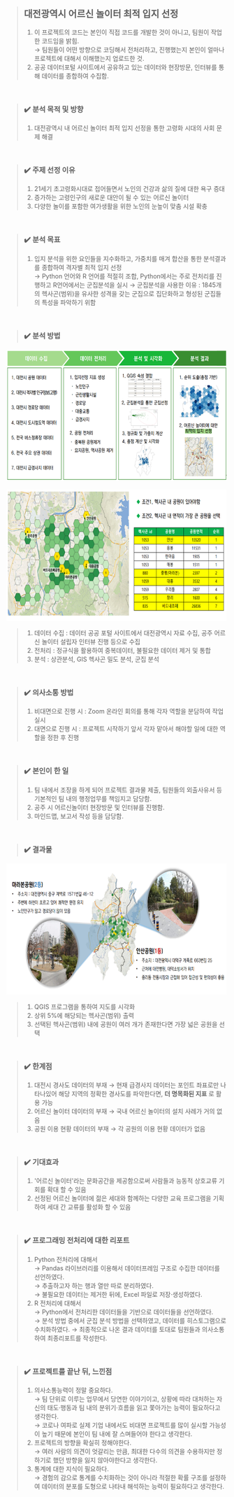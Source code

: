 > ## 대전광역시 어르신 놀이터 최적 입지 선정
> 1. 이 프로젝트의 코드는 본인이 직접 코드를 개발한 것이 아니고, 팀원이 작업한 코드임을 밝힘.  
>    → 팀원들이 어떤 방향으로 코딩해서 전처리하고, 진행했는지 본인이 얼마나 프로젝트에 대해서 이해했는지 업로드한 것.  
> 2. 공공 데이터포털 사이트에서 공유하고 있는 데이터와 현장방문, 인터뷰를 통해 데이터를 종합하여 수집함.  
<br/>

> ### :heavy_check_mark: 분석 목적 및 방향
> 1. 대전광역시 내 어르신 놀이터 최적 입지 선정을 통한 고령화 시대의 사회 문제 해결  
<br/>

> ### :heavy_check_mark: 주제 선정 이유  
> 1. 21세기 초고령화시대로 접어들면서 노인의 건강과 삶의 질에 대한 욕구 증대  
> 2. 증가하는 고령인구의 새로운 대안이 될 수 있는 어르신 놀이터  
> 3. 다양한 놀이를 포함한 여가생활을 위한 노인의 눈높이 맞춤 시설 확충  
<br/>

> ### :heavy_check_mark: 분석 목표  
> 1. 입지 분석을 위한 요인들을 지수화하고, 가중치를 매겨 합산을 통한 분석결과를 종합하여 격자별 최적 입지 선정  
> → Python 언어와 R 언어를 적절히 조합, Python에서는 주로 전처리를 진행하고 R언어에서는 군집분석을 실시
> → 군집분석을 사용한 이유 : 1845개의 헥사곤(범위)을 유사한 성격을 갖는 군집으로 집단화하고 형성된 군집들의 특성을 파악하기 위함
<br/>

> ### :heavy_check_mark: 분석 방법
<img src="./img/Dae_dataprocess.PNG" width="650" height="300"><br/>  
<img src="./img/Dae_area.PNG" width="650" height="300"><br/>  
> 1. 데이터 수집 : 데이터 공공 포털 사이트에서 대전광역시 자료 수집, 공주 어르신 놀이터 설립자 인터뷰 진행 등으로 수집
> 2. 전처리 : 정규식을 활용하여 중복데이터, 불필요한 데이터 제거 및 통합
> 3. 분석 : 상관분석, GIS 헥사곤 밀도 분석, 군집 분석 
<br/>

> ### :heavy_check_mark: 의사소통 방법  
> 1. 비대면으로 진행 시 : Zoom 온라인 회의를 통해 각자 역할을 분담하여 작업 실시  
> 2. 대면으로 진행 시 : 프로젝트 시작하기 앞서 각자 맡아서 해야할 일에 대한 역할을 정한 후 진행
<br/>

> ### :heavy_check_mark: 본인이 한 일
> 1. 팀 내에서 조장을 하게 되어 프로젝트 결과물 제출, 팀원들의 외출사유서 등 기본적인 팀 내의 행정업무를 책임지고 담당함.
> 2. 공주 시 어르신놀이터 현장방문 및 인터뷰를 진행함.
> 3. 마인드맵, 보고서 작성 등을 담당함.
<br/>

> ### :heavy_check_mark: 결과물  
<img src="./img/Dae_rank.PNG" width="650" height="300"><br/>  
> 1. QGIS 프로그램을 통하여 지도를 시각화
> 2. 상위 5%에 해당되는 헥사곤(범위) 출력
> 3. 선택된 헥사곤(범위) 내에 공원이 여러 개가 존재한다면 가장 넓은 공원을 선택
<br/>

> ### :heavy_check_mark: 한계점  
> 1. 대전시 경사도 데이터의 부재
>    → 현재 급경사지 데이터는 포인트 좌표로만 나타나있어 해당 지역의 정확한 경사도를 파악한다면, __더 명목화된 지표__ 로 활용 가능
> 2. 어르신 놀이터 데이터의 부재
>    → 국내 어르신 놀이터의 설치 사례가 거의 없음
> 3. 공원 이용 현황 데이터의 부재
>    → 각 공원의 이용 현황 데이터가 없음  
<br/>

> ### :heavy_check_mark: 기대효과  
> 1. '어르신 놀이터'라는 문화공간을 제공함으로써 사람들과 능동적 상호교류 기회를 확대 할 수 있음  
> 2. 선정된 어르신 놀이터에 젊은 세대와 함께하는 다양한 교육 프로그램을 기획하여 세대 간 교류를 활성화 할 수 있음  
<br/>

> ### :heavy_check_mark: 프로그래밍 전처리에 대한 리포트
> 1. Python 전처리에 대해서  
     → Pandas 라이브러리를 이용해서 데이터프레임 구조로 수집한 데이터를 선언하였다.  
     → 추출하고자 하는 행과 열만 따로 분리하였다.  
     → 불필요한 데이터는 제거한 뒤에, Excel 파일로 저장·생성하였다.  
> 2. R 전처리에 대해서  
     → Python에서 전처리한 데이터들을 기반으로 데이터들을 선언하였다.  
     → 분석 방법 중에서 군집 분석 방법을 선택하였고, 데이터를 히스토그램으로 수치화하였다.
     → 최종적으로 나온 결과 데이터를 토대로 팀원들과 의사소통하여 최종리포트를 작성한다.  
<br/>

> ### :heavy_check_mark: 프로젝트를 끝난 뒤, 느낀점
> 1. 의사소통능력이 정말 중요하다.  
     → 팀 단위로 이루는 업무에서 당연한 이야기이고, 상황에 따라 대처하는 자신의 태도·행동과 팀 내의 분위기·흐름을 읽고 쫓아가는 능력이 필요하다고 생각한다.  
     → 코로나 여파로 실제 기업 내에서도 비대면 프로젝트를 많이 실시할 가능성이 높기 때문에 본인이 팀 내에 잘 스며들어야 한다고 생각한다.
> 2. 프로젝트의 방향을 확실히 정해야한다.  
     → 여러 사람의 의견이 엇갈리는 만큼, 최대한 다수의 의견을 수용하지만 정하기로 했던 방향을 잃지 않아야한다고 생각한다.
> 3. 통계에 대한 지식이 필요하다.  
     → 경험의 감으로 통계를 수치화하는 것이 아니라 적절한 확률 구조를 설정하여 데이터의 분포를 도형으로 나타내 해석하는 능력이 필요하다고 생각한다.  
<br/>

